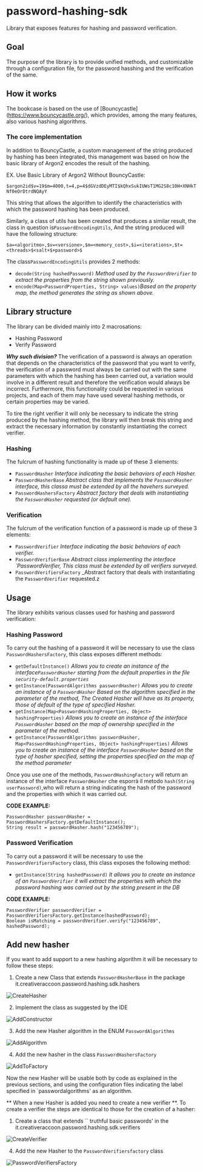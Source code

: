 # password-hashing-sdk

Library that exposes features for hashing and password verification.

## Goal

The purpose of the library is to provide unified methods, and customizable through a configuration file, for the password hasshing and the verification of the same.

## How it works

The bookcase is based on the use of [Bouncycastle] (https://www.bouncycastle.org/), which provides, among the many features, also various hashing algorithms.

### The core implementation
In addition to BouncyCastle, a custom management of the string produced by hashing has been integrated, this management was based on how the basic library of Argon2 encodes the result of the hashing.

EX. Use Basic Library of Argon2 Without BouncyCastle:

`$argon2id$v=19$m=4000,t=4,p=4$dGVzdDEyMTI$kQhxSukIUWsT1MG2S8c10H+XNHkTNf0eOrDtrdNQAyY`

This string that allows the algorithm to identify the characteristics with which the password hashing has been produced.

Similarly, a class of utils has been created that produces a similar result, the class in question is`PasswordEncodingUtils`, And the string produced will have the following structure:

`$a=<algoritmo>,$v=<versione>,$m=<memory_cost>,$i=<iterations>,$t=<threads>$<salt+$+password>$`

The class`PasswordEncodingUtils` provides 2 methods:
- `decode(String hashedPassword)` _Method used by the `PasswordVerifier` to extract the properties from the string shown previously._
- `encode(Map<PasswordProperties, String> values)`_Based on the property map, the method generates the string as shown above._

## Library structure
The library can be divided mainly into 2 macrosations:
- Hashing Password
- Verify Password

_**Why such division?**_ The verification of a password is always an operation that depends on the characteristics of the password that you want to verify, the verification of a password must always be carried out with the same parameters with which the hashing has been carried out, a variation would involve in a different result and therefore the verification would always be incorrect. Furthermore, this functionality could be requested in various projects, and each of them may have used several hashing methods, or certain properties may be varied. 

To tire the right verifier it will only be necessary to indicate the string produced by the hashing method, the library will then break this string and extract the necessary information by constantly instantiating the correct verifier.

### Hashing
The fulcrum of hashing functionality is made up of these 3 elements:

- `PasswordHasher` _Interface indicating the basic behaviors of each Hasher._
- `PasswordHasherBase` _Abstract class that implements the `PasswordHasher` interface, this classa must be extended by all the havehers surveyed._
- `PasswordHashersFactory` _Abstract factory that deals with instantiating the `PasswordHasher` requested (or default one)._

### Verification

The fulcrum of the verification function of a password is made up of these 3 elements:
- `PasswordVerifier` _Interface indicating the basic behaviors of each verifier._
- `PasswordVerifierBase` _Abstract class implementing the interface `PasswordVerifier, This class must be extended by all verifiers surveyed._
- `PasswordVerifiersFactory` _Abstract factory that deals with instantiating the `PasswordVerifier` requested.z


## Usage
The library exhibits various classes used for hashing and password verification:

### Hashing Password
To carry out the hashing of a password it will be necessary to use the class `PasswordHashersFactory`, this class exposes different methods:
- `getDefaultInstance()` _Allows you to create an instance of the interface`PasswordHasher` starting from the default properties in the file  `security-default.properties`_
- `getInstance(PasswordAlgorithms passwordHasher)` _Allows you to create an instance of a `PasswordHasher` Based on the algorithm specified in the parameter of the method, The Created Hasher will have as its property, those of default of the type of specified Hasher._
- `getInstance(Map<PasswordHashingProperties, Object> hashingProperties)` _Allows you to create an instance of the interface `PasswordHasher` based on the map of ownership specified in the parameter of the method._
- `getInstance(PasswordAlgorithms passwordHasher, Map<PasswordHashingProperties, Object> hashingProperties)` _Allows you to create an instance of the interface `PasswordHasher` based on the type of hasher specified, setting the properties specified on the map of the method parameter_


Once you use one of the methods, `PasswordHashingFactory` will return an instance of the interface `PasswordHasher` che esporrà il metodo `hash(String userPassword)`,who will return a string indicating the hash of the password and the properties with which it was carried out. 

**CODE EXAMPLE:**
```
PasswordHasher passwordHasher = PasswordHashersFactory.getDefaultInstance();
String result = passwordHasher.hash("123456789");
```

### Password Verification

To carry out a password it will be necessary to use the `PasswordVerifiersFactory` class, this class exposes the following method:
- `getInstance(String hashedPassword)` _It allows you to create an instance of an `PasswordVerifier` it will extract the properties with which the password hashing was carried out by the string present in the DB_ 

**CODE EXAMPLE:**
```
PasswordVerifier passwordVerifier = PasswordVerifiersFactory.getInstance(hashedPassword);
Boolean isMatching = passwordVerifier.verify("123456789", hashedPassword);
```

## Add new hasher
If you want to add support to a new hashing algorithm it will be necessary to follow these steps:

1. Create a new Class that extends `PasswordHasherBase` in the package it.creativeraccoon.password.hashing.sdk.hashers

![CreateHasher](./Documentation/Images/CreateHasher.PNG)

2. Implement the class as suggested by the IDE

![AddConstructor](./Documentation/Images/AddConstructor.PNG)

3. Add the new Hasher algorithm in the ENUM `PasswordAlgorithms`

![AddAlgorithm](./Documentation/Images/AddAlgorithm.PNG)

4. Add the new hasher in the class `PasswordHashersFactory`

![AddToFactory](./Documentation/Images/AddHasherInFactory.PNG)

Now the new Hasher will be usable both by code as explained in the previous sections, and using the configuration files indicating the label specified in `passwordalgorithms' as an algorithm.

** When a new Hasher is added you need to create a new verifier **. To create a verifier the steps are identical to those for the creation of a hasher:
1. Create a class that extends `` truthful basic passwords' in the it.creativeraccoon.password.hashing.sdk.verifiers

![CreateVerifier](./Documentation/Images/CreateVerifier.PNG)

4. Add the new Hasher to the `PasswordVerifiersfactory` class

![PasswordVerifiersFactory](./Documentation/Images/AddVerifierToFactory.PNG)
